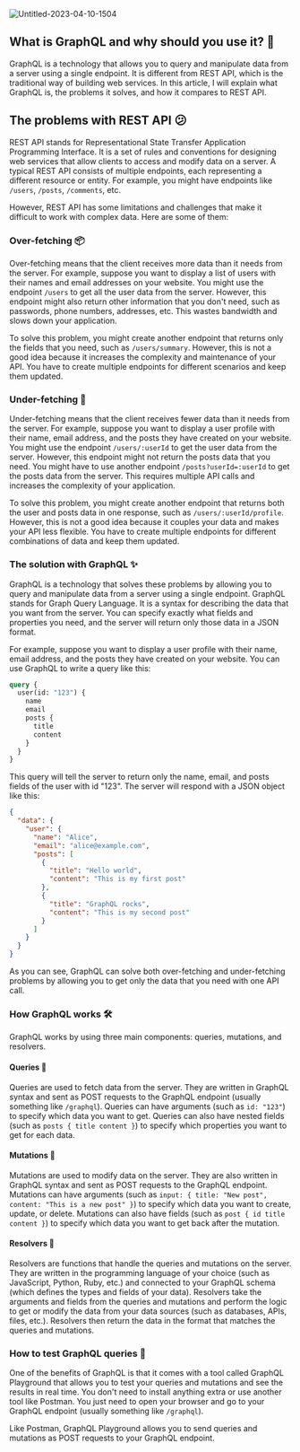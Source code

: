 

![Untitled-2023-04-10-1504](https://user-images.githubusercontent.com/97989643/234038005-ac47bbcb-adf7-4775-a4d9-a587a70f7788.png)



## What is GraphQL and why should you use it? 🚀

GraphQL is a technology that allows you to query and manipulate data from a server using a single endpoint. It is different from REST API, which is the traditional way of building web services. In this article, I will explain what GraphQL is, the problems it solves, and how it compares to REST API.

## The problems with REST API 😕

REST API stands for Representational State Transfer Application Programming Interface. It is a set of rules and conventions for designing web services that allow clients to access and modify data on a server. A typical REST API consists of multiple endpoints, each representing a different resource or entity. For example, you might have endpoints like `/users`, `/posts`, `/comments`, etc.

However, REST API has some limitations and challenges that make it difficult to work with complex data. Here are some of them:

### Over-fetching 📦

Over-fetching means that the client receives more data than it needs from the server. For example, suppose you want to display a list of users with their names and email addresses on your website. You might use the endpoint `/users` to get all the user data from the server. However, this endpoint might also return other information that you don't need, such as passwords, phone numbers, addresses, etc. This wastes bandwidth and slows down your application.

To solve this problem, you might create another endpoint that returns only the fields that you need, such as `/users/summary`. However, this is not a good idea because it increases the complexity and maintenance of your API. You have to create multiple endpoints for different scenarios and keep them updated.

### Under-fetching 🚚

Under-fetching means that the client receives fewer data than it needs from the server. For example, suppose you want to display a user profile with their name, email address, and the posts they have created on your website. You might use the endpoint `/users/:userId` to get the user data from the server. However, this endpoint might not return the posts data that you need. You might have to use another endpoint `/posts?userId=:userId` to get the posts data from the server. This requires multiple API calls and increases the complexity of your application.

To solve this problem, you might create another endpoint that returns both the user and posts data in one response, such as `/users/:userId/profile`. However, this is not a good idea because it couples your data and makes your API less flexible. You have to create multiple endpoints for different combinations of data and keep them updated.

### The solution with GraphQL ✨

GraphQL is a technology that solves these problems by allowing you to query and manipulate data from a server using a single endpoint. GraphQL stands for Graph Query Language. It is a syntax for describing the data that you want from the server. You can specify exactly what fields and properties you need, and the server will return only those data in a JSON format.

For example, suppose you want to display a user profile with their name, email address, and the posts they have created on your website. You can use GraphQL to write a query like this:

```graphql
query {
  user(id: "123") {
    name
    email
    posts {
      title
      content
    }
  }
}
```

This query will tell the server to return only the name, email, and posts fields of the user with id "123". The server will respond with a JSON object like this:

```json
{
  "data": {
    "user": {
      "name": "Alice",
      "email": "alice@example.com",
      "posts": [
        {
          "title": "Hello world",
          "content": "This is my first post"
        },
        {
          "title": "GraphQL rocks",
          "content": "This is my second post"
        }
      ]
    }
  }
}
```

As you can see, GraphQL can solve both over-fetching and under-fetching problems by allowing you to get only the data that you need with one API call.



### How GraphQL works 🛠

GraphQL works by using three main components: queries, mutations, and resolvers.

#### Queries 📝

Queries are used to fetch data from the server. They are written in GraphQL syntax and sent as POST requests to the GraphQL endpoint (usually something like `/graphql`). Queries can have arguments (such as `id: "123"`) to specify which data you want to get. Queries can also have nested fields (such as `posts { title content }`) to specify which properties you want to get for each data.

#### Mutations 🚧

Mutations are used to modify data on the server. They are also written in GraphQL syntax and sent as POST requests to the GraphQL endpoint. Mutations can have arguments (such as `input: { title: "New post", content: "This is a new post" }`) to specify which data you want to create, update, or delete. Mutations can also have fields (such as `post { id title content }`) to specify which data you want to get back after the mutation.

#### Resolvers 🔎

Resolvers are functions that handle the queries and mutations on the server. They are written in the programming language of your choice (such as JavaScript, Python, Ruby, etc.) and connected to your GraphQL schema (which defines the types and fields of your data). Resolvers take the arguments and fields from the queries and mutations and perform the logic to get or modify the data from your data sources (such as databases, APIs, files, etc.). Resolvers then return the data in the format that matches the queries and mutations.

### How to test GraphQL queries 🧪

One of the benefits of GraphQL is that it comes with a tool called GraphQL Playground that allows you to test your queries and mutations and see the results in real time. You don't need to install anything extra or use another tool like Postman. You just need to open your browser and go to your GraphQL endpoint (usually something like `/graphql`).




Like Postman, GraphQL Playground allows you to send queries and mutations as POST requests to your GraphQL endpoint.

